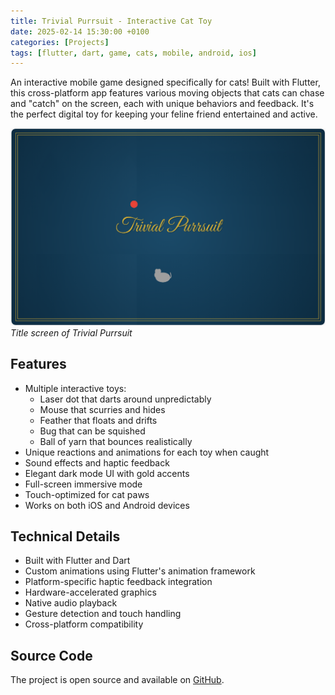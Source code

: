 ```yaml
---
title: Trivial Purrsuit - Interactive Cat Toy
date: 2025-02-14 15:30:00 +0100
categories: [Projects]
tags: [flutter, dart, game, cats, mobile, android, ios]
---
```


An interactive mobile game designed specifically for cats! Built with Flutter, this cross-platform app features various moving objects that cats can chase and "catch" on the screen, each with unique behaviors and feedback. It's the perfect digital toy for keeping your feline friend entertained and active.

![Trivial Purrsuit Screenshot](/assets/img/projects/trivialpurrsuit.png)
_Title screen of Trivial Purrsuit_

## Features

- Multiple interactive toys:
  - Laser dot that darts around unpredictably
  - Mouse that scurries and hides
  - Feather that floats and drifts
  - Bug that can be squished
  - Ball of yarn that bounces realistically
- Unique reactions and animations for each toy when caught
- Sound effects and haptic feedback
- Elegant dark mode UI with gold accents
- Full-screen immersive mode
- Touch-optimized for cat paws
- Works on both iOS and Android devices

## Technical Details

- Built with Flutter and Dart
- Custom animations using Flutter's animation framework
- Platform-specific haptic feedback integration
- Hardware-accelerated graphics
- Native audio playback
- Gesture detection and touch handling
- Cross-platform compatibility

## Source Code

The project is open source and available on [GitHub](https://github.com/cyanidesayonara/trivialpurrsuit).
